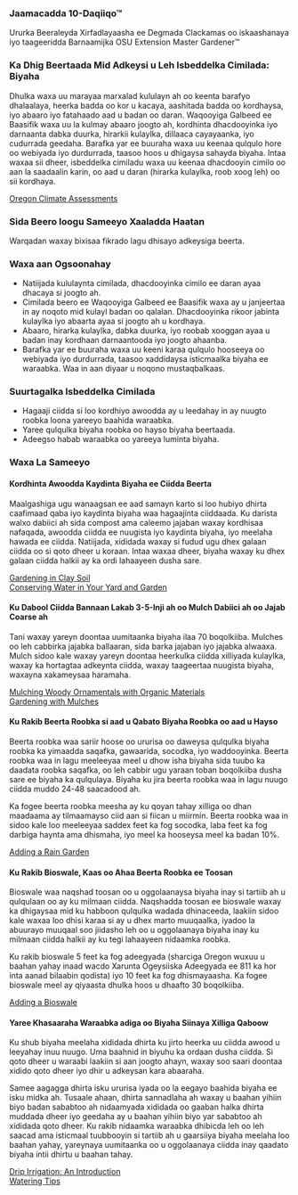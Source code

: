 ### Jaamacadda 10-Daqiiqo™

Ururka Beeraleyda Xirfadlayaasha ee Degmada Clackamas oo iskaashanaya iyo taageeridda Barnaamijka OSU Extension Master Gardener™  

### Ka Dhig Beertaada Mid Adkeysi u Leh Isbeddelka Cimilada: Biyaha  

Dhulka waxa uu marayaa marxalad kululayn ah oo keenta barafyo dhalaalaya, heerka badda oo kor u kacaya, aashitada badda oo kordhaysa, iyo abaaro iyo fatahaado aad u badan oo daran. Waqooyiga Galbeed ee Baasifik waxa uu la kulmay abaaro joogto ah, kordhinta dhacdooyinka iyo darnaanta dabka duurka, hirarkii kulaylka, dillaaca cayayaanka, iyo cudurrada geedaha. Barafka yar ee buuraha waxa uu keenaa qulqulo hore oo webiyada iyo durdurrada, taasoo hoos u dhigaysa sahayda biyaha. Intaa waxaa sii dheer, isbeddelka cimiladu waxa uu keenaa dhacdooyin cimilo oo aan la saadaalin karin, oo aad u daran (hirarka kulaylka, roob xoog leh) oo sii kordhaya.

[Oregon Climate Assessments](https://blogs.oregonstate.edu/occri/oregon-climate-assessments/)  

### Sida Beero loogu Sameeyo Xaaladda Haatan  
Warqadan waxay bixisaa fikrado lagu dhisayo adkeysiga beerta.  

### Waxa aan Ogsoonahay  
- Natiijada kululaynta cimilada, dhacdooyinka cimilo ee daran ayaa dhacaya si joogto ah.  
- Cimilada beero ee Waqooyiga Galbeed ee Baasifik waxa ay u janjeertaa in ay noqoto mid kulayl badan oo qalalan. Dhacdooyinka rikoor jabinta kulaylka iyo abaarta ayaa si joogto ah u kordhaya.  
- Abaaro, hirarka kulaylka, dabka duurka, iyo roobab xooggan ayaa u badan inay kordhaan darnaantooda iyo joogto ahaanba.  
- Barafka yar ee buuraha waxa uu keeni karaa qulqulo hooseeya oo webiyada iyo durdurrada, taasoo xaddidaysa isticmaalka biyaha ee waraabka. Waa in aan diyaar u noqono mustaqbalkaas.  

### Suurtagalka Isbeddelka Cimilada  
- Hagaaji ciidda si loo kordhiyo awoodda ay u leedahay in ay nuugto roobka loona yareeyo baahida waraabka.  
- Yaree qulqulka biyaha roobka oo hayso biyaha beertaada.  
- Adeegso habab waraabka oo yareeya luminta biyaha.  

### Waxa La Sameeyo  

#### Kordhinta Awoodda Kaydinta Biyaha ee Ciidda Beerta  
Maalgashiga ugu wanaagsan ee aad samayn karto si loo hubiyo dhirta caafimaad qaba iyo kaydinta biyaha waa hagaajinta ciiddaada. Ku darista walxo dabiici ah sida compost ama caleemo jajaban waxay kordhisaa nafaqada, awoodda ciidda ee nuugista iyo kaydinta biyaha, iyo meelaha hawada ee ciidda. Natiijada, xididada waxay si fudud ugu dhex galaan ciidda oo si qoto dheer u koraan. Intaa waxaa dheer, biyaha waxay ku dhex galaan ciidda halkii ay ka ordi lahaayeen dusha sare.  

[Gardening in Clay Soil](https://cmastergardeners.files.wordpress.com/2022/02/gardening-in-clay-soil.pdf)  
[Conserving Water in Your Yard and Garden](https://catalog.extension.oregonstate.edu/sites/catalog/files/project/pdf/em9125.pdf)  

#### Ku Dabool Ciidda Bannaan Lakab 3-5-Inji ah oo Mulch Dabiici ah oo Jajab Coarse ah  
Tani waxay yareyn doontaa uumitaanka biyaha ilaa 70 boqolkiiba. Mulches oo leh cabbirka jajabka ballaaran, sida barka jajaban iyo jajabka alwaaxa. Mulch sidoo kale waxay yareyn doontaa heerkulka ciidda xilliyada kulaylka, waxay ka hortagtaa adkeynta ciidda, waxay taageertaa nuugista biyaha, waxayna xakameysaa haramaha.  

[Mulching Woody Ornamentals with Organic Materials](https://catalog.extension.oregonstate.edu/sites/catalog/files/project/pdf/ec1629.pdf)  
[Gardening with Mulches](https://cmastergardeners.files.wordpress.com/2022/02/gardening-with-mulch.pdf)  

#### Ku Rakib Beerta Roobka si aad u Qabato Biyaha Roobka oo aad u Hayso  
Beerta roobka waa sariir hoose oo ururisa oo daweysa qulqulka biyaha roobka ka yimaadda saqafka, gawaarida, socodka, iyo waddooyinka. Beerta roobka waa in lagu meeleeyaa meel u dhow isha biyaha sida tuubo ka daadata roobka saqafka, oo leh cabbir ugu yaraan toban boqolkiiba dusha sare ee biyaha ka qulqulaya. Biyaha ku jira beerta roobka waa in lagu nuugo ciidda muddo 24-48 saacadood ah.  

Ka fogee beerta roobka meesha ay ku qoyan tahay xilliga oo dhan maadaama ay tilmaamayso ciid aan si fiican u miirmin. Beerta roobka waa in sidoo kale loo meeleeyaa saddex feet ka fog socodka, laba feet ka fog darbiga haynta ama dhismaha, iyo meel ka hooseysa meel ka badan 10%.  

[Adding a Rain Garden](https://cmastergardeners.files.wordpress.com/2023/04/adding-a-rain-garden.pdf)  

#### Ku Rakib Bioswale, Kaas oo Ahaa Beerta Roobka ee Toosan  
Bioswale waa naqshad toosan oo u oggolaanaysa biyaha inay si tartiib ah u qulqulaan oo ay ku milmaan ciidda. Naqshadda toosan ee bioswale waxay ka dhigaysaa mid ku habboon qulqulka wadada dhinaceeda, laakiin sidoo kale waxaa loo dhisi karaa si ay u dhex marto muuqaalka, iyadoo la abuurayo muuqaal soo jiidasho leh oo u oggolaanaya biyaha inay ku milmaan ciidda halkii ay ku tegi lahaayeen nidaamka roobka.  

Ku rakib bioswale 5 feet ka fog adeegyada (sharciga Oregon wuxuu u baahan yahay inaad wacdo Xarunta Ogeysiiska Adeegyada ee 811 ka hor inta aanad bilaabin qodista) iyo 10 feet ka fog dhismayaasha. Ka fogee bioswale meel ay qiyaasta dhulka hoos u dhaafto 30 boqolkiiba.  

[Adding a Bioswale](https://cmastergardeners.files.wordpress.com/2023/04/adding-a-bioswale.pdf)  

#### Yaree Khasaaraha Waraabka adiga oo Biyaha Siinaya Xilliga Qaboow  
Ku shub biyaha meelaha xididada dhirta ku jirto heerka uu ciidda awood u leeyahay inuu nuugo. Uma baahnid in biyuhu ka ordaan dusha ciidda. Si qoto dheer u waraabi laakiin si aan joogto ahayn, waxay soo saari doontaa xidido qoto dheer iyo dhir u adkeysan kara abaaraha.  

Samee aagagga dhirta isku ururisa iyada oo la eegayo baahida biyaha ee isku midka ah. Tusaale ahaan, dhirta sannadlaha ah waxay u baahan yihiin biyo badan sababtoo ah nidaamyada xididada oo gaaban halka dhirta muddada dheer iyo geedaha ay u baahan yihiin biyo yar sababtoo ah xididada qoto dheer. Ku rakib nidaamka waraabka dhibicda leh oo leh saacad ama isticmaal tuubbooyin si tartiib ah u gaarsiiya biyaha meelaha loo baahan yahay, yareynaya uumitaanka oo u oggolaanaya ciidda inay qaadato biyaha intii dhirtu u baahan tahay.  

[Drip Irrigation: An Introduction](https://extension.oregonstate.edu/catalog/pub/em8782-s)  
[Watering Tips](https://cmastergardeners.files.wordpress.com/2022/02/watering-tips.pdf)  